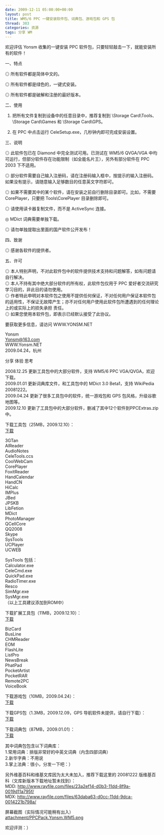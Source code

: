 ```yaml
---
date: 2009-12-11 05:00:00+00:00
layout: post
title: WM5/6 PPC 一键安装软件包、词典包、游戏包和 GPS 包
thread: 303
categories: 资源
tags: 分享 WM
---
```


欢迎评估 Yonsm 收集的一键安装 PPC 软件包，只要轻轻敲击一下，就能安装所有的软件！  
  
一、特点  
  
◎ 所有软件都是简体中文的。  
  
◎ 所有软件都是绿色的，一键式安装。  
  
◎ 所有软件都是破解和注册的最好版本。  
  
  
二、使用  
  
1. 把所有文件复制到设备中的任意目录中，推荐复制到 \Storage Card\Tools、\Storage Card\Games 和 \Storage Card\GPS。  
  
2. 在 PPC 中点击运行 CeleSetup.exe，几秒钟内即可完成安装设置。<!-- more -->  
  
  
三、说明  
  
◎ 此软件包已在 Diamond 中完全测试可用。已测试在 WM5/6 QVGA/VGA 中均可运行，但部分软件存在功能限制（如全能名片王），另外有部分软件在 PPC 2003 下不适用。  
  
◎ 部分软件需要自己输入注册码，请在注册码输入框中，按提示的输入注册码。如果没有提示，请随意输入足够数目的任意英文字符即可。  
  
◎ 如果不需要其中的某个软件，请在安装之前自行删除目录即可。比如，不需要 CorePlayer，只要把 Tools\CorePlayer 目录删除即可。  
  
◎ 请使用读卡器复制文件，而不是 ActiveSync 连接。  
   
◎ MDict 词典需要单独下载。  
  
◎ 请勿单独提取出里面的国产软件公开发布！  
  
  
四、致谢  
  
◎ 感谢各软件的提供者。  
  
  
五、许可  
  
◎ 本人特别声明，不对此软件包中的软件提供技术支持和问题解答，如有问题请自行解决。  
◎ 本人不持有其中绝大部分软件的所有权，此软件包仅用于 PPC 爱好者交流研究学习目的，非此目的请勿使用。  
◎ 作者特此申明对本软件包之使用不提供任何保证，不对任何用户保证本软件包的适用性，不保证无故障产生；亦不对任何用户使用此软件包所遭遇到的任何理论上的或实际上的损失承担 责任。  
◎ 如果您使用本软件包，即表示已经默认接受了此协议。  
  
要获取更多信息，请访问 WWW.YONSM.NET  
  
  
Yonsm  
Yonsm@163.com  
WWW.Yonsm.NET  
2009.04.24，杭州  
  
分享 体验 思考  
  
  
2008.12.25  更新工具包中的大部分软件，支持 WM5/6 PPC VGA/QVGA，欢迎下载。  
2009.01.01  更新词典库文件，和工具包中的 MDict 3.0 Beta1，支持 WikiPedia 20081222。  
2009.04.24  更新了很多工具包中的软件，统一游戏包和 GPS 包风格，升级谷歌地图等。  
2009.12.10  更新了工具包中的大部分软件，删减了其中12个软件到PPCExtras.zip中。  
  
  
下载工具包（25MB，2009.12.10）：  
[下载](/assets/PPCTools.zip)  
  
  
3GTan  
AlReader  
AudioNotes  
CeleTools.ccs  
CoolWebCam  
CorePlayer  
FoxitReader  
HandCalendar  
HandCN  
HiCalc  
IMPlus  
JBed  
JPSKB  
LibFetion  
MDict  
PhotoManager  
QCellCore  
QQ2008  
Skype  
SysTools  
UCPlayer  
UCWEB  
  
  
  
SysTools 包括：  
Calculator.exe  
CeleCmd.exe  
QuickPad.exe  
RadioTimer.exe  
Resco  
SimMgr.exe  
SysMgr.exe  
（以上工具建议添加到ROM中）  
  
  
下载扩展工具包（11MB，2009.12.10）：  
[下载](/assets/PPCExtras.zip)  
  
BizCard  
BusLine  
CHMReader  
EOM  
FlashLite  
ListPro  
NewsBreak  
PhatPad  
PocketArtist  
PocketRAR  
Remote2PC  
VoiceBook  
  
下载游戏包（10MB，2009.04.24）：  
[下载](/assets/PPCGames.zip)  
  
下载GPS包（1.3MB，2009.12.09，GPS 导航软件未提供，请自行下载）：  
[下载](/assets/PPCGPS.zip)  
  
下载词典包（87MB，2009.01.01）：  
[下载](/assets/PPCDicts.rar)  
  
  
其中词典包包含以下词典库：  
1.常用词典：排版非常好的中英文词典（内含四部词典）  
2.新华字典：不用说  
3.掌上法典：很小，分发一下吧：）  
  
另外维基百科和维基文库因为太大未加入，推荐下载这里的 20081222 版维基百科（文库新版本下载地址暂未找到）：  
MDD: http://www.rayfile.com/files/23a2ef14-d0b3-11dd-8f9a-0019d11a795f/  
MDX: http://www.rayfile.com/files/63daba63-d0cc-11dd-9dca-0014221b798a/  
  
  
屏幕截图（实际情况可能稍有出入）  
[attachment/PPCPack.Yonsm.WM5.png](/assets/PPCPack.Yonsm.WM5.png)  
  
欢迎评测：）  

